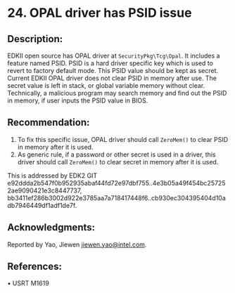 # 24. OPAL driver has PSID issue


## Description:


EDKII open source has OPAL driver at ```SecurityPkg\Tcg\Opal```. It includes a feature named PSID. PSID is a hard driver specific key which is used to revert to factory default mode. This PSID value should be kept as secret.
Current EDKII OPAL driver does not clear PSID in memory after use. The secret value is left in stack, or global variable memory without clear.
Technically, a malicious program may search memory and find out the PSID in memory, if user inputs the PSID value in BIOS.


## Recommendation:


1.	To fix this specific issue, OPAL driver should call ```ZeroMem()``` to clear PSID in memory after it is used.
2.	As generic rule, if a password or other secret is used in a driver, this driver should call ```ZeroMem()``` to clear secret in memory after it is used.


This is addressed by EDK2 GIT e92ddda2b547f0b952935abaf44fd72e97dbf755..4e3b05a49f454bc257252ae9090421e3c8447737, bb3411ef286b3002d922e3785aa7a718417448f6..cb930ec304395404d10adb7946449df1adf1de7f.


## Acknowledgments:


Reported by Yao, Jiewen <jiewen.yao@intel.com>.


## References:


•	USRT M1619


